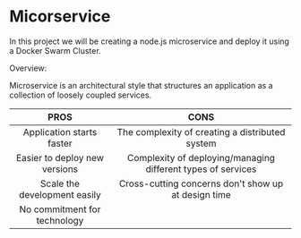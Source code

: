 
# Micorservice
In this project we will be creating a node.js microservice and deploy it using a Docker Swarm Cluster.

Overview:

Microservice is an architectural style that structures an application as a collection of loosely coupled services.

|PROS | CONS |
| :---: | :---: |
| Application starts faster | The complexity of creating a distributed system |
| Easier to deploy new versions | Complexity of deploying/managing different types of services |
| Scale the development easily | Cross-cutting concerns don't show up at design time |
| No commitment for technology |
